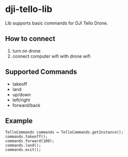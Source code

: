 # dji-tello-lib
Lib supports basic commands for DJI Tello Drone.

## How to connect
1. turn on drone
2. connect computer wifi with drone wifi

## Supported Commands
- takeoff
- land
- up/down
- left/right
- forward/back

## Example
```
TelloCommands commands = TelloCommands.getInstance();
commands.takeoff();
commands.forward(100);
commands.land();
commands.exit();
```
